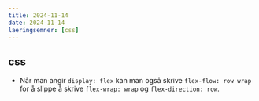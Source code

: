 ```yaml
---
title: 2024-11-14
date: 2024-11-14
laeringsemner: [css]
---
```

## css
- Når man angir `display: flex` kan man også skrive `flex-flow: row wrap` for å slippe å skrive `flex-wrap: wrap` og `flex-direction: row`.
